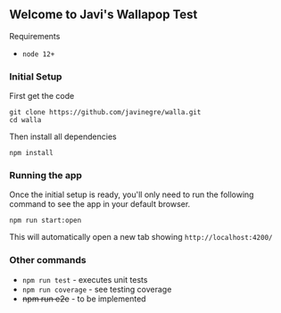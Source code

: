 ## Welcome to Javi's Wallapop Test

Requirements
- `node 12+`

### Initial Setup

First get the code
```
git clone https://github.com/javinegre/walla.git
cd walla
```

Then install all dependencies
```
npm install
```

### Running the app

Once the initial setup is ready, you'll only need to run the following command to see the app in your default browser.
```
npm run start:open
```

This will automatically open a new tab showing `http://localhost:4200/`

### Other commands
- `npm run test` - executes unit tests
- `npm run coverage` - see testing coverage
- ~~npm run e2e~~ - to be implemented
